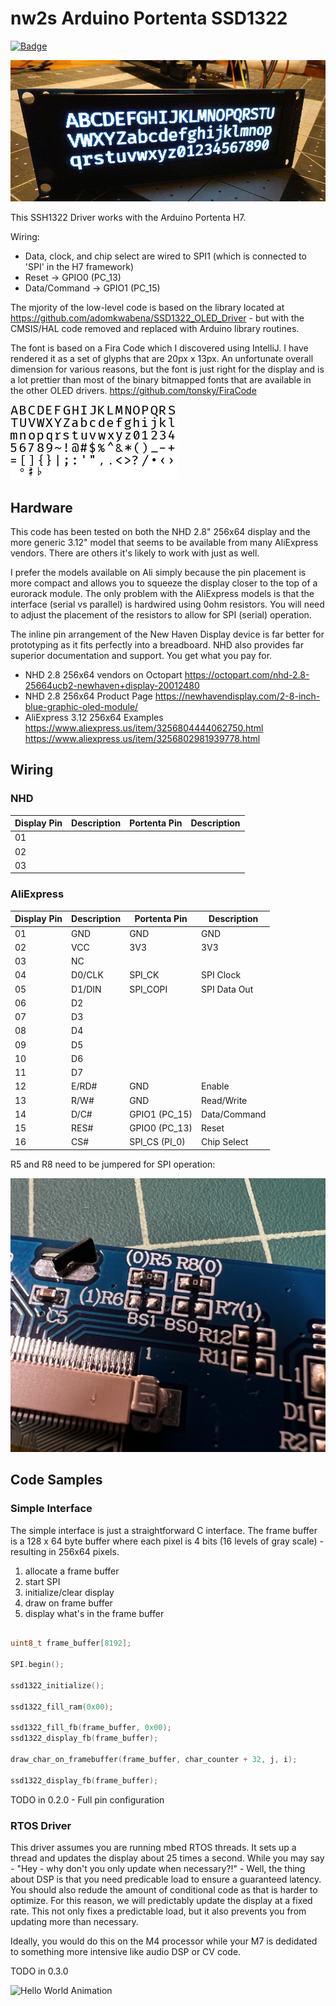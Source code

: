 # nw2s Arduino Portenta SSD1322

[![Badge](https://github.com/nw2s/nw2s_portenta_SSD1322/actions/workflows/ArduinoLint.yaml/badge.svg)](https://github.com/nw2s/nw2s_portenta_SSD1322/actions/workflows/ArduinoLint.yaml)

![SSD1322 OLED Display](resources/oled.jpg?raw=true "Fira Code demo")

This SSH1322 Driver works with the Arduino Portenta H7.

Wiring:

- Data, clock, and chip select are wired to SPI1 (which is connected to 'SPI' in the H7 framework)
- Reset -> GPIO0 (PC_13)
- Data/Command -> GPIO1 (PC_15)

The mjority of the low-level code is based on the library located at https://github.com/adomkwabena/SSD1322_OLED_Driver - but with the CMSIS/HAL code removed and replaced with Arduino library routines. 

The font is based on a Fira Code which I discovered using IntelliJ. I have rendered it as a set of glyphs that are 20px x 13px. An unfortunate overall dimension for various reasons, but the font is just right for the display and is a lot prettier than most of the binary bitmapped fonts that are available in the other OLED drivers. https://github.com/tonsky/FiraCode

![Font example](resources/font.png?raw=true "Font Sample")


## Hardware

This code has been tested on both the NHD 2.8" 256x64 display and the more generic 3.12" model that seems to be available from many AliExpress vendors. There are others it's likely to work with just as well. 

I prefer the models available on Ali simply because the pin placement is more compact and allows you to squeeze the display closer to the top of a eurorack module. The only problem with the AliExpress models is that the interface (serial vs parallel) is hardwired using 0ohm resistors. You will need to adjust the placement of the resistors to allow for SPI (serial) operation. 

The inline pin arrangement of the New Haven Display device is far better for prototyping as it fits perfectly into a breadboard. NHD also provides far superior documentation and support. You get what you pay for.

- NHD 2.8 256x64 vendors on Octopart https://octopart.com/nhd-2.8-25664ucb2-newhaven+display-20012480
- NHD 2.8 256x64 Product Page https://newhavendisplay.com/2-8-inch-blue-graphic-oled-module/
- AliExpress 3.12 256x64 Examples https://www.aliexpress.us/item/3256804444062750.html https://www.aliexpress.us/item/3256802981939778.html

## Wiring

### NHD

| Display Pin | Description | Portenta Pin | Description |
|-------------|-------------|--------------|-------------|
| 01          |             |              |             |
| 02          |             |              |             |
| 03          |             |              |             |

### AliExpress

| Display Pin | Description | Portenta Pin | Description |
|-------------|-------------|--------------|-------------|
| 01          | GND         | GND          | GND         |
| 02          | VCC         | 3V3          | 3V3         |
| 03          | NC          |              |             |
| 04          | D0/CLK      | SPI_CK       | SPI Clock   |
| 05          | D1/DIN      | SPI_COPI     | SPI Data Out |
| 06          | D2          |              |             |
| 07          | D3          |              |             |
| 08          | D4          |              |             |
| 09          | D5          |              |             |
| 10          | D6          |              |             |
| 11          | D7          |              |             |
| 12          | E/RD#       | GND          | Enable      |
| 13          | R/W#        | GND          | Read/Write  |
| 14          | D/C#        | GPIO1 (PC_15) | Data/Command |
| 15          | RES#        | GPIO0 (PC_13) | Reset       |
| 16          | CS#         | SPI_CS (PI_0) | Chip Select |

R5 and R8 need to be jumpered for SPI operation:

![R5 and R8 with 0ohm jumpers](resources/jumpers.jpg?raw=true "Jumpers")

## Code Samples

### Simple Interface

The simple interface is just a straightforward C interface. The frame buffer is a 128 x 64 byte buffer where each pixel is 4 bits (16 levels of gray scale) - resulting in 256x64 pixels.

1. allocate a frame buffer
2. start SPI
3. initialize/clear display
4. draw on frame buffer
5. display what's in the frame buffer

```c
	
uint8_t frame_buffer[8192];

SPI.begin();

ssd1322_initialize();

ssd1322_fill_ram(0x00);

ssd1322_fill_fb(frame_buffer, 0x00);
ssd1322_display_fb(frame_buffer);

draw_char_on_framebuffer(frame_buffer, char_counter + 32, j, i);			

ssd1322_display_fb(frame_buffer);

```

TODO in 0.2.0 - Full pin configuration

### RTOS Driver

This driver assumes you are running mbed RTOS threads. It sets up a thread and updates the display about 25 times a second. While you may say - "Hey - why don't you only update when necessary?!" - Well, the thing about DSP is that you need predicable load to ensure a guaranteed latency. You should also redude the amount of conditional code as that is harder to optimize. For this reason, we will predictably update the display at a fixed rate. This not only fixes a predictable load, but it also prevents you from updating more than necessary.

Ideally, you would do this on the M4 processor while your M7 is dedidated to something more intensive like audio DSP or CV code. 

TODO in 0.3.0


![Hello World Animation](resources/helloworld.gif?raw=true "Hello World")

